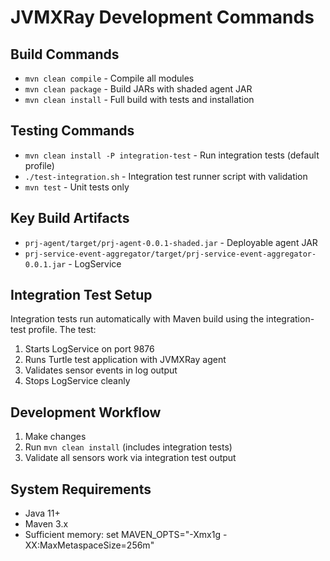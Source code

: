 # JVMXRay Development Commands

## Build Commands
- `mvn clean compile` - Compile all modules
- `mvn clean package` - Build JARs with shaded agent JAR
- `mvn clean install` - Full build with tests and installation

## Testing Commands
- `mvn clean install -P integration-test` - Run integration tests (default profile)
- `./test-integration.sh` - Integration test runner script with validation
- `mvn test` - Unit tests only

## Key Build Artifacts
- `prj-agent/target/prj-agent-0.0.1-shaded.jar` - Deployable agent JAR
- `prj-service-event-aggregator/target/prj-service-event-aggregator-0.0.1.jar` - LogService

## Integration Test Setup
Integration tests run automatically with Maven build using the integration-test profile. The test:
1. Starts LogService on port 9876
2. Runs Turtle test application with JVMXRay agent
3. Validates sensor events in log output
4. Stops LogService cleanly

## Development Workflow
1. Make changes
2. Run `mvn clean install` (includes integration tests)
3. Validate all sensors work via integration test output

## System Requirements
- Java 11+
- Maven 3.x
- Sufficient memory: set MAVEN_OPTS="-Xmx1g -XX:MaxMetaspaceSize=256m"